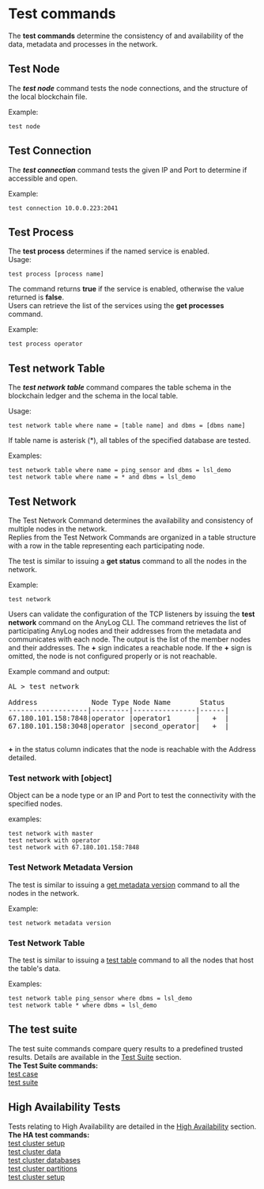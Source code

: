 # Test commands

The **test commands** determine the consistency of and availability of the data, metadata and processes in the network.


## Test Node
The ***test node*** command tests the node connections, and the structure of the local blockchain file.

Example:
```anylog
test node
```

## Test Connection
The ***test connection*** command tests the given IP and Port to determine if accessible and open.

Example:
```anylog
test connection 10.0.0.223:2041
```

## Test Process
The **test process** determines if the named service is enabled.  
Usage:  
```anylog
test process [process name]
```
The command returns **true** if the service is enabled, otherwise the value returned is **false**.  
Users can retrieve the list of the services using the **get processes** command.

Example:
```anylog
test process operator
```

## Test network Table
The ***test network table*** command compares the table schema in the blockchain ledger and the schema in the local table.    

Usage:  
```anylog
test network table where name = [table name] and dbms = [dbms name]
```
If table name is asterisk (*), all tables of the specified database are tested.
  
Examples:
```anylog
test network table where name = ping_sensor and dbms = lsl_demo
test network table where name = * and dbms = lsl_demo
```

## Test Network

The Test Network Command determines the availability and consistency of multiple nodes in the network.  
Replies from the Test Network Commands are organized in a table structure with a row in the table representing each participating node.

The test is similar to issuing a **get status** command to all the nodes in the network.
   
Example:
```anylog
test network
```

Users can validate the configuration of the TCP listeners by issuing the **test network** command on the AnyLog CLI. 
The command retrieves the list of participating AnyLog nodes and their addresses from the metadata and communicates 
with each node. The output is the list of the member nodes and their addresses. The **+** sign indicates a reachable node. 
If the **+** sign is omitted, the node is not configured properly or is not reachable.   

Example command and output:
<pre>
AL > test network

Address             Node Type Node Name       Status
-------------------|---------|---------------|------|
67.180.101.158:7848|operator |operator1      |   +  |
67.180.101.158:3048|operator |second_operator|   +  |

</pre>

**+** in the status column indicates that the node is reachable with the Address detailed. 

### Test network with [object]

Object can be a node type or an IP and Port to test the connectivity with the specified nodes.

examples:
```anylog
test network with master
test network with operator
test network with 67.180.101.158:7848
```

### Test Network Metadata Version

The test is similar to issuing a [get metadata version](background%20processes.md#synchronizer-status) command to all the nodes in the network.
   
Example:
```anylog
test network metadata version
```

### Test Network Table

The test is similar to issuing a [test table](#test-table) command to all the nodes that host the table's data.

Examples:
```anylog
test network table ping_sensor where dbms = lsl_demo
test network table * where dbms = lsl_demo
```

## The test suite
The test suite commands compare query results to a predefined trusted results. Details are available in the 
[Test Suite](test%20suites.md#the-test-suite) section.  
**The Test Suite commands:**   
[test case](test%20suites.md#the-test-case-command)  
[test suite](est%20suites.md#the-test-suite-command)  

## High Availability Tests
Tests relating to High Availability are detailed in the [High Availability](high%20availability.md#high-availability-ha) section.  
**The HA test commands:**  
[test cluster setup](high%20availability.md#testing-the-node-configuration-for-ha)    
[test cluster data](high%20availability.md#cluster-synchronization-status)  
[test cluster databases](high%20availability.md#cluster-databases)  
[test cluster partitions](high%20availability.md#cluster-databases)  
[test cluster setup](high%20availability.md#testing-the-node-configuration-for-ha)  

